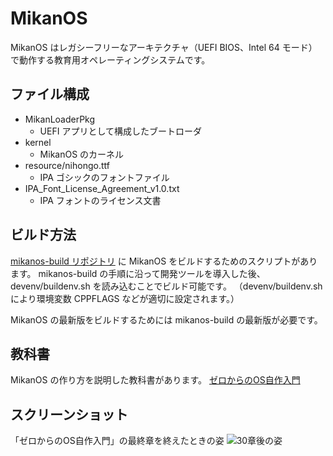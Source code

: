 # MikanOS

MikanOS はレガシーフリーなアーキテクチャ（UEFI BIOS、Intel 64 モード）で動作する教育用オペレーティングシステムです。

## ファイル構成

- MikanLoaderPkg
  - UEFI アプリとして構成したブートローダ
- kernel
  - MikanOS のカーネル
- resource/nihongo.ttf
  - IPA ゴシックのフォントファイル
- IPA_Font_License_Agreement_v1.0.txt
  - IPA フォントのライセンス文書

## ビルド方法

[mikanos-build リポジトリ](https://github.com/uchan-nos/mikanos-build/) に MikanOS をビルドするためのスクリプトがあります。
mikanos-build の手順に沿って開発ツールを導入した後、devenv/buildenv.sh を読み込むことでビルド可能です。
（devenv/buildenv.sh により環境変数 CPPFLAGS などが適切に設定されます。）

MikanOS の最新版をビルドするためには mikanos-build の最新版が必要です。

## 教科書

MikanOS の作り方を説明した教科書があります。
[ゼロからのOS自作入門](https://zero.osdev.jp/)

## スクリーンショット

「ゼロからのOS自作入門」の最終章を終えたときの姿
![30章後の姿](mikanos-after30-photo.png)
